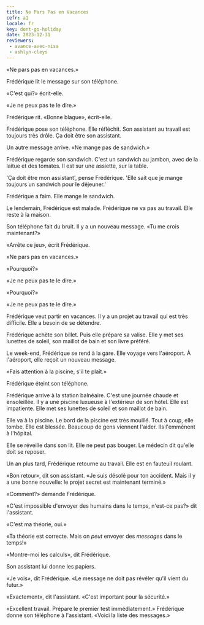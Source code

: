 ```yaml
---
title: Ne Pars Pas en Vacances
cefr: a1
locale: fr
key: dont-go-holiday
date: 2023-12-31
reviewers:
 - avance-avec-nisa
 - ashlyn-cleys
---
```


«Ne pars pas en vacances.»

Frédérique lit le message sur son téléphone.

«C'est qui?» écrit-elle.

«Je ne peux pas te le dire.»

Frédérique rit. «Bonne blague», écrit-elle.

Frédérique pose son téléphone. Elle réfléchit. Son assistant au travail est toujours très drôle. Ça doit être son assistant.

Un autre message arrive. «Ne mange pas de sandwich.»

Frédérique regarde son sandwich. C'est un sandwich au jambon, avec de la laitue et des tomates. Il est sur une assiette, sur la table.

'Ça doit être mon assistant', pense Frédérique. 'Elle sait que je mange toujours un sandwich pour le déjeuner.'

Frédérique a faim. Elle mange le sandwich.

Le lendemain, Frédérique est malade. Frédérique ne va pas au travail. Elle reste à la maison.

Son téléphone fait du bruit. Il y a un nouveau message. «Tu me crois maintenant?»

«Arrête ce jeu», écrit Frédérique.

«Ne pars pas en vacances.»

«Pourquoi?»

«Je ne peux pas te le dire.»

«Pourquoi?»

«Je ne peux pas te le dire.»

Frédérique veut partir en vacances. Il y a un projet au travail qui est très difficile. Elle a besoin de se détendre.

Frédérique achète son billet. Puis elle prépare sa valise. Elle y met ses lunettes de soleil, son maillot de bain et son livre préféré.

Le week-end, Frédérique se rend à la gare. Elle voyage vers l'aéroport. À l'aéroport, elle reçoit un nouveau message.

«Fais attention à la piscine, s'il te plaît.»

Frédérique éteint son téléphone.

Frédérique arrive à la station balnéaire. C'est une journée chaude et ensoleillée. Il y a une piscine luxueuse à l'extérieur de son hôtel. Elle est impatiente. Elle met ses lunettes de soleil et son maillot de bain.

Elle va à la piscine. Le bord de la piscine est très mouillé. Tout à coup, elle tombe. Elle est blessée. Beaucoup de gens viennent l'aider. Ils l'emmènent à l'hôpital.

Elle se réveille dans son lit. Elle ne peut pas bouger. Le médecin dit qu'elle doit se reposer.

Un an plus tard, Frédérique retourne au travail. Elle est en fauteuil roulant.

«Bon retour», dit son assistant. «Je suis désolé pour ton accident. Mais il y a une bonne nouvelle: le projet secret est maintenant terminé.»

«Comment?» demande Frédérique.

«C'est impossible d'envoyer des humains dans le temps, n'est-ce pas?» dit l'assistant.

«C'est ma théorie, oui.»

«Ta théorie est correcte. Mais on *peut* envoyer des *messages* dans le temps!»

«Montre-moi les calculs», dit Frédérique.

Son assistant lui donne les papiers.

«Je vois», dit Frédérique. «Le message ne doit pas révéler qu'il vient du futur.»

«Exactement», dit l'assistant. «C'est important pour la sécurité.»

«Excellent travail. Prépare le premier test immédiatement.» Frédérique donne son téléphone à l'assistant. «Voici la liste des messages.»